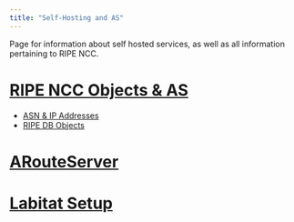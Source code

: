 ```yaml
---
title: "Self-Hosting and AS"
---
```


Page for information about self hosted services, as well as all information
pertaining to RIPE NCC.

# [RIPE NCC Objects & AS](ripe_as) 

- [ASN & IP Addresses](ripe_as#asn-ip-addresses) 
- [RIPE DB Objects](ripe_as#ripe-db-objects) 

# [ARouteServer](arouteserver)

# [Labitat Setup](labitat_setup)


